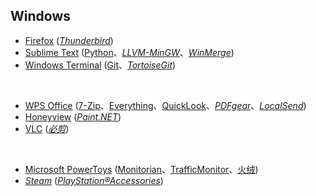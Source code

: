 ## Windows

* [Firefox](https://www.firefox.com) ([_Thunderbird_](https://www.thunderbird.net))
* [Sublime Text](https://www.sublimetext.com) ([Python](https://www.python.org)、[_LLVM-MinGW_](https://www.mingw-w64.org/downloads/#llvm-mingw)、[_WinMerge_](https://winmerge.org))
* [Windows Terminal](https://github.com/microsoft/terminal) ([Git](https://git-scm.com)、[_TortoiseGit_](https://tortoisegit.org))

<br>

* [WPS Office](https://www.wps.cn) ([7-Zip](https://www.7-zip.org)、[Everything](https://www.voidtools.com)、[QuickLook](https://github.com/QL-Win/QuickLook)、[_PDFgear_](https://www.pdfgear.com/zh/)、[_LocalSend_](https://web.localsend.org))
* [Honeyview](https://www.bandisoft.com/honeyview/) ([_Paint.NET_](https://www.getpaint.net))
* [VLC](https://www.videolan.org) ([_必剪_](https://bcut.bilibili.cn))

<br>

* [Microsoft PowerToys](https://github.com/microsoft/PowerToys) ([Monitorian](https://github.com/emoacht/Monitorian)、[TrafficMonitor](https://github.com/zhongyang219/TrafficMonitor)、[火绒](https://www.huorong.cn))
* [_Steam_](https://store.steampowered.com) ([_PlayStation®Accessories_](https://controller.dl.playstation.net/controller/lang/cs/2100004.html))

